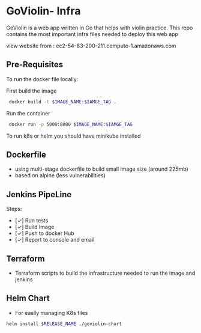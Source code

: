 # GoViolin- Infra

GoViolin is a web app written in Go that helps with violin practice.
This repo contains the most important infra files needed to deploy this web app

view website from : ec2-54-83-200-211.compute-1.amazonaws.com

## Pre-Requisites
To run the docker file locally: 

First build the image
```sh 
 docker build -t $IMAGE_NAME:$IAMGE_TAG .
 ```

Run the container 
```sh
 docker run -p 5000:8080 $IMAGE_NAME:$IAMGE_TAG
```
To run k8s or helm you should have minikube installed


## Dockerfile
- using multi-stage dockerfile to build small image size (around 225mb)
- based on alpine (less vulnerabilities)


## Jenkins PipeLine
Steps:
- [✓] Run tests
- [✓] Build Image
- [✓] Push to docker Hub 
- [✓] Report to console and email

## Terraform
- Terraform scripts to build the infrastructure needed to run the image and jenkins

## Helm Chart
- For easily managing K8s files 
```sh
helm install $RELEASE_NAME ./goviolin-chart
```
